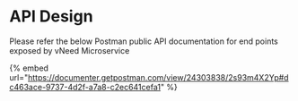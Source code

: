 # API Design

Please refer the below Postman public API documentation for end points exposed by vNeed Microservice

{% embed url="https://documenter.getpostman.com/view/24303838/2s93m4X2Yp#dc463ace-9737-4d2f-a7a8-c2ec641cefa1" %}
